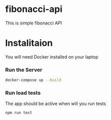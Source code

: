 # fibonacci-api

This is simple fibonacci API

# Instalitaion 

You will need Docker installed on your laptop

### Run the Server

```bash
docker-compose up --build
```


### Run load tests
The app should be active when will you run tests

```bash
npm run test
```
